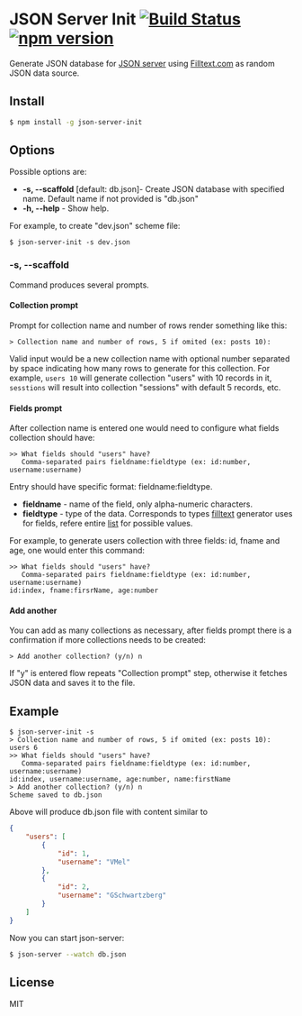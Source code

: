 # JSON Server Init [![Build Status](https://travis-ci.org/dfsq/json-server-init.svg)](https://travis-ci.org/dfsq/json-server-init) [![npm version](https://badge.fury.io/js/json-server-init.svg)](https://www.npmjs.com/package/json-server-init)

Generate JSON database for [JSON server][1] using [Filltext.com][2] as random JSON data source.

## Install

```bash
$ npm install -g json-server-init
```

## Options

Possible options are:

- **-s, --scaffold** [default: db.json]- Create JSON database with specified name. Default name if not provided is "db.json"
- **-h, --help** - Show help.

For example, to create "dev.json" scheme file:

```
$ json-server-init -s dev.json
```

### -s, --scaffold

Command produces several prompts.

#### Collection prompt

Prompt for collection name and number of rows render something like this:

```
> Collection name and number of rows, 5 if omited (ex: posts 10):
```

Valid input would be a new collection name with optional number separated by space indicating how many rows to generate for this collection. For example, `users 10` will generate collection "users" with 10 records in it, `sesstions` will result into collection "sessions" with default 5 records, etc.

#### Fields prompt

After collection name is entered one would need to configure what fields collection should have:

```
>> What fields should "users" have?
   Comma-separated pairs fieldname:fieldtype (ex: id:number, username:username)
```

Entry should have specific format: fieldname:fieldtype.

- **fieldname** - name of the field, only alpha-numeric characters.
- **fieldtype** - type of the data. Corresponds to types [filltext][2] generator uses for fields, refere entire [list][2] for possible values.

For example, to generate users collection with three fields: id, fname and age, one would enter this command:

```
>> What fields should "users" have?
   Comma-separated pairs fieldname:fieldtype (ex: id:number, username:username)
id:index, fname:firsrName, age:number
```

#### Add another

You can add as many collections as necessary, after fields prompt there is a confirmation if more collections needs to be created:

```
> Add another collection? (y/n) n
```

If "y" is entered flow repeats "Collection prompt" step, otherwise it fetches JSON data and saves it to the file.

## Example

```
$ json-server-init -s
> Collection name and number of rows, 5 if omited (ex: posts 10):  users 6
>> What fields should "users" have?
   Comma-separated pairs fieldname:fieldtype (ex: id:number, username:username)
id:index, username:username, age:number, name:firstName
> Add another collection? (y/n) n
Scheme saved to db.json
```

Above will produce db.json file with content similar to

```json
{
    "users": [
        {
            "id": 1,
            "username": "VMel"
        },
        {
            "id": 2,
            "username": "GSchwartzberg"
        }
    ]
}
```

Now you can start json-server:

```bash
$ json-server --watch db.json
```

## License

MIT


[1]: https://github.com/typicode/json-server
[2]: http://www.filltext.com/
